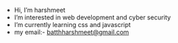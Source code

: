 -  Hi, I’m harshmeet  
-  I’m interested in web development and cyber security
-  I’m currently learning css and javascript
-  my email:- batthharshmeet@gmail.com

<!---
sad-gpt/sad-gpt is a ✨ special ✨ repository because its `README.md` (this file) appears on your GitHub profile.
You can click the Preview link to take a look at your changes.
--->
